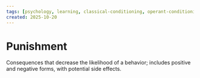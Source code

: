```yaml
---
tags: [psychology, learning, classical-conditioning, operant-conditioning, observational-learning, cognition]
created: 2025-10-20
---
```

# Punishment

Consequences that decrease the likelihood of a behavior; includes positive and negative forms, with potential side effects.
